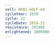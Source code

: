 ```yaml
---
cell: NR02-GOLF-04
cycleYear: 2018
cycle: 22
cycleDate: 2018-22
resistance: 291000
enlightened: 1000000 
---
```

      